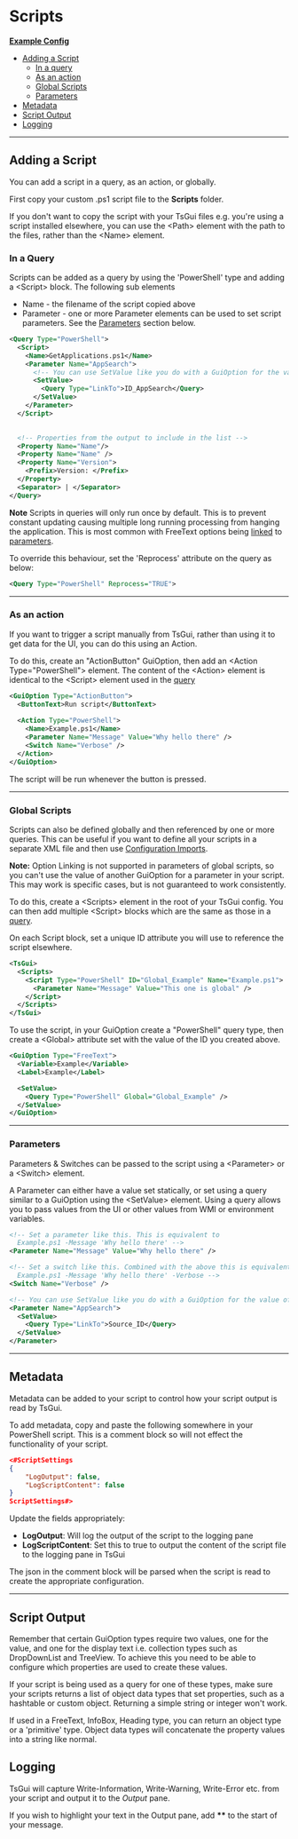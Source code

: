 # Scripts

**[Example Config](/Config_Examples/Config_Scripts.xml)**

* [Adding a Script](#adding-a-script)
  * [In a query](#in-a-query)
  * [As an action](#as-an-action)
  * [Global Scripts](#global-scripts)
  * [Parameters](#parameters)
* [Metadata](#metadata)
* [Script Output](#script-output)
* [Logging](#logging)

---

## Adding a Script

You can add a script in a query, as an action, or globally.

First copy your custom .ps1 script file to the **Scripts** folder.

If you don't want to copy the script with your TsGui files e.g. you're using a script installed elsewhere, you can use the \<Path> element with the path to the files, rather than the \<Name> element.

### In a Query
Scripts can be added as a query by using the 'PowerShell' type and adding a \<Script> block. The following sub elements 

* Name - the filename of the script copied above
* Parameter - one or more Parameter elements can be used to set script parameters. See the [Parameters](#parameters) section below.

```xml
<Query Type="PowerShell">
  <Script>
    <Name>GetApplications.ps1</Name>
    <Parameter Name="AppSearch">
      <!-- You can use SetValue like you do with a GuiOption for the value of the parameter -->
      <SetValue>
        <Query Type="LinkTo">ID_AppSearch</Query>
      </SetValue>
    </Parameter>
  </Script>
  

  <!-- Properties from the output to include in the list -->
  <Property Name="Name"/>
  <Property Name="Name" />
  <Property Name="Version">
    <Prefix>Version: </Prefix>
  </Property>
  <Separator> | </Separator>
</Query>
```

**Note** Scripts in queries will only run once by default. This is to prevent constant updating causing multiple long running processing from hanging the application. This is most common with FreeText options being [linked](/documentation/features/OptionLinking.md) to [parameters](#parameters).

To override this behaviour, set the 'Reprocess' attribute on the query as below:

```xml
<Query Type="PowerShell" Reprocess="TRUE">
```

---

### As an action
If you want to trigger a script manually from TsGui, rather than using it to get data for the UI, you can do this using an Action. 

To do this, create an "ActionButton" GuiOption, then add an \<Action Type="PowerShell"> element. The content of the \<Action> element is identical to the \<Script> element used in the [query](#in-a-query)

```xml
<GuiOption Type="ActionButton">
  <ButtonText>Run script</ButtonText>
  
  <Action Type="PowerShell">
    <Name>Example.ps1</Name> 
    <Parameter Name="Message" Value="Why hello there" />
    <Switch Name="Verbose" />
  </Action>
</GuiOption>
```

The script will be run whenever the button is pressed.

---

### Global Scripts
Scripts can also be defined globally and then referenced by one or more queries. This can be useful if you want to define all your scripts in a separate XML file and then use [Configuration Imports](/documentation/ConfigImports.md).

**Note:** Option Linking is not supported in parameters of global scripts, so you can't use the value of another GuiOption for a parameter in your script. This may work is specific cases, but is not guaranteed to work consistently.

To do this, create a \<Scripts> element in the root of your TsGui config. You can then add multiple \<Script> blocks which are the same as those in a [query](#in-a-query).

On each Script block, set a unique ID attribute you will use to reference the script elsewhere.

```xml
<TsGui>
  <Scripts>
    <Script Type="PowerShell" ID="Global_Example" Name="Example.ps1">
      <Parameter Name="Message" Value="This one is global" />
    </Script>
  </Scripts>
</TsGui>
```

To use the script, in your GuiOption create a "PowerShell" query type, then create a \<Global> attribute set with the value of the ID you created above.


```xml
<GuiOption Type="FreeText">
  <Variable>Example</Variable>
  <Label>Example</Label>

  <SetValue>
    <Query Type="PowerShell" Global="Global_Example" />
  </SetValue>
</GuiOption>
```

---

### Parameters
Parameters & Switches can be passed to the script using a \<Parameter> or a \<Switch> element. 

A Parameter can either have a value set statically, or set using a query similar to a GuiOption using the \<SetValue> element. Using a query allows you to pass values from the UI or other values from WMI or environment variables.

```xml
<!-- Set a parameter like this. This is equivalent to 
  Example.ps1 -Message 'Why hello there' -->
<Parameter Name="Message" Value="Why hello there" />

<!-- Set a switch like this. Combined with the above this is equivalent to:
  Example.ps1 -Message 'Why hello there' -Verbose -->
<Switch Name="Verbose" />

<!-- You can use SetValue like you do with a GuiOption for the value of the parameter -->
<Parameter Name="AppSearch">
  <SetValue>
    <Query Type="LinkTo">Source_ID</Query>
  </SetValue>
</Parameter>
```

---

## Metadata

Metadata can be added to your script to control how your script output is read by TsGui.

To add metadata, copy and paste the following somewhere in your PowerShell script. This is a comment block so will not effect the functionality of your script. 

```json
<#ScriptSettings
{
    "LogOutput": false,
    "LogScriptContent": false
}
ScriptSettings#>
```

Update the fields appropriately:
* **LogOutput**: Will log the output of the script to the logging pane
* **LogScriptContent**: Set this to true to output the content of the script file to the logging pane in TsGui

The json in the comment block will be parsed when the script is read to create the appropriate configuration.

---

## Script Output
Remember that certain GuiOption types require two values, one for the value, and one for the display text i.e. collection types such as DropDownList and TreeView. To achieve this you need to be able to configure which properties are used to create these values. 

If your script is being used as a query for one of these types, make sure your scripts returns a list of object data types that set properties, such as a hashtable or custom object. Returning a simple string or integer won't work. 

If used in a FreeText, InfoBox, Heading type, you can return an object type or a 'primitive' type. Object data types will concatenate the property values into a string like normal.

## Logging
TsGui will capture Write-Information, Write-Warning, Write-Error etc. from your script and output it to the *Output* pane.

If you wish to highlight your text in the Output pane, add **\*\*** to the start of your message.
